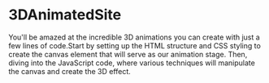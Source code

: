 # 3DAnimatedSite
You'll be amazed at the incredible 3D animations you can create with just a few lines of code.Start by setting up the HTML structure and CSS styling to create the canvas element that will serve as our animation stage. Then, diving into the JavaScript code, where various techniques will manipulate the canvas and create the 3D effect.
